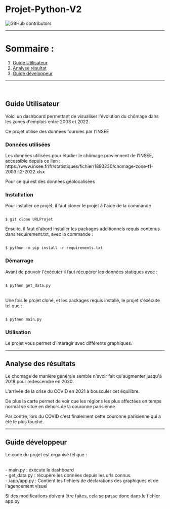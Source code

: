 # Projet-Python-V2
![GitHub contributors](https://img.shields.io/github/contributors/Gabe-MGNT/Projet-Python-V2?label=Contributeur)

---
# Sommaire :
1. [Guide Utilisateur ](#user)
2. [Analyse résultat ](#analyse)
3. [Guide développeur ](#dev)
---
<br>

<a name="user"></a>
## Guide Utilisateur
<p>Voici un dashboard permettant de visualiser l'évolution du chômage dans les zones d'emplois entre 2003 et 2022.</p>
<p>Ce projet utilise des données fournies par l'INSEE</p>


### Données utilisées 
<p>Les données utilisées pour étudier le chômage proviennent de l'INSEE, accessible depuis ce lien : <a>https://www.insee.fr/fr/statistiques/fichier/1893230/chomage-zone-t1-2003-t2-2022.xlsx</a>
</p>
<p>Pour ce qui est des données géolocalisées</p>

### Installation
<p>Pour installer ce projet, il faut cloner le projet à l'aide de la commande</p>
<code>
$ git clone URLProjet
</code>

<p>Ensuite, il faut d'abord installer les packages additionnels requis contenus dans requirement.txt, avec la commande :</p>
<code>
$ python -m pip install -r requirements.txt
</code>

### Démarrage
<p>Avant de pouvoir l'éxécuter il faut récupérer les données statiques avec :</p>
<code>
$ python get_data.py
</code>
<br>
<p>Une fois le projet cloné, et les packages requis installé, le projet s'éxécute tel que :</p>
<code>
$ python main.py
</code>

### Utilisation
<p>Le projet vous permet d'intéragir avec différents graphiques.</p>

---

<a name="analyse"></a>
## Analyse des résultats
<p>Le chomage de manière générale semble n'avoir fait qu'augmenter jusqu'à 2018 pour redescendre en 2020.</p>
<p>L'arrivée de la crise du COVID en 2021 à bousculer cet équilibre.</p>

<p>De plus la carte permet de voir que les régions les plus affectées en temps normal se situe en dehors de la couronne parisienne</p>
<p>Par contre, lors du COVID c'est finalement cette couronne parisienne qui a été le plus touché.</p>

---
<a name="dev"></a>
## Guide développeur

<p>
Le code du projet est organisé tel que :
</p>
<br>- main.py : éxécute le dashboard
<br>- get_data.py : récupère les données depuis les urls connus.
<br>- /app/app.py : Contient les fichiers de déclarations des graphiques et de l'agencement visuel

<p>Si des modifications doivent être faites, cela se passe donc dans le fichier app.py</p>





